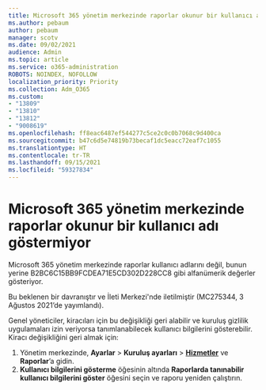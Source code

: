 ```yaml
---
title: Microsoft 365 yönetim merkezinde raporlar okunur bir kullanıcı adı göstermiyor
ms.author: pebaum
author: pebaum
manager: scotv
ms.date: 09/02/2021
audience: Admin
ms.topic: article
ms.service: o365-administration
ROBOTS: NOINDEX, NOFOLLOW
localization_priority: Priority
ms.collection: Adm_O365
ms.custom:
- "13809"
- "13810"
- "13812"
- "9008619"
ms.openlocfilehash: ff8eac6487ef544277c5ce2c0c0b7068c9d400ca
ms.sourcegitcommit: b47c6d5e74819b73becaf1dc5eacc72eaf7c1055
ms.translationtype: HT
ms.contentlocale: tr-TR
ms.lasthandoff: 09/15/2021
ms.locfileid: "59327834"
---
```

# <a name="reports-in-microsoft-365-admin-center-do-not-show-readable-username"></a>Microsoft 365 yönetim merkezinde raporlar okunur bir kullanıcı adı göstermiyor

Microsoft 365 yönetim merkezinde raporlar kullanıcı adlarını değil, bunun yerine B2BC6C15BB9FCDEA71E5CD302D228CC8 gibi alfanümerik değerler gösteriyor.

Bu beklenen bir davranıştır ve İleti Merkezi'nde iletilmiştir (MC275344, 3 Ağustos 2021’de yayımlandı). 

Genel yöneticiler, kiracıları için bu değişikliği geri alabilir ve kuruluş gizlilik uygulamaları izin veriyorsa tanımlanabilecek kullanıcı bilgilerini gösterebilir. Kiracı değişikliğini geri almak için:

1. Yönetim merkezinde, **Ayarlar** > **Kuruluş ayarları** > [**Hizmetler**](https://admin.microsoft.com/Adminportal/Home#/Settings/Services ) ve **Raporlar**’a gidin. 
1. **Kullanıcı bilgilerini gösterme** öğesinin altında **Raporlarda tanınabilir kullanıcı bilgilerini göster** öğesini seçin ve raporu yeniden çalıştırın.